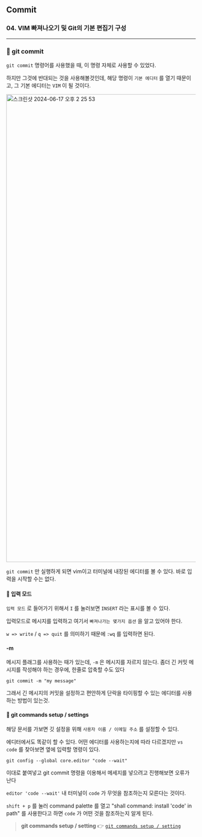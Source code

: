 ## Commit

### 04. VIM 빠져나오기 및 Git의 기본 편집기 구성

---

### 📌 git commit

`git commit` 명령어를 사용했을 때, 이 명령 자체로 사용할 수 있었다.

하지만 그것에 반대되는 것을 사용해볼것인데, 해당 명령이 `기본 에디터` 를 열기 때문이고, 그 기본 에디터는 `VIM` 이 될 것이다.

<img width="1243" alt="스크린샷 2024-06-17 오후 2 25 53" src="https://github.com/chromeheartz/TIL/assets/95161113/daccc261-2f61-48f7-ad19-a893d8067788">

`git commit` 만 실행하게 되면 vim이고 터미널에 내장된 에디터를 볼 수 있다.
바로 입력을 시작할 수는 없다.

#### 📍 입력 모드

`입력 모드` 로 들어가기 위해서 `I` 를 눌러보면 `INSERT` 라는 표시를 볼 수 있다.

입력모드로 메시지를 입력하고 여기서 `빠져나가는 몇가지 옵션` 을 알고 있어야 한다.

`w => write` / `q => quit` 를 의미하기 때문에
`:wq` 를 입력하면 된다.

#### -m

메시지 플래그를 사용하는 때가 있는데, `-m` 은 메시지를 자르지 않는다. 좀더 긴 커밋 메시지를 작성해야 하는 경우에, 한줄로 압축할 수도 있다

```
git commit -m "my message"
```

그래서 긴 메시지의 커밋을 설정하고 편안하게 단락을 타이핑할 수 있는 에디터를 사용하는 방법이 있는것.

#### 📍 git commands setup / settings

해당 문서를 가보면 깃 설정을 위해 `사용자 이름 / 이메일 주소` 를 설정할 수 있다.

에디터에서도 똑같이 할 수 있다.
어떤 에디터를 사용하는지에 따라 다르겠지만 `vs code` 를 찾아보면 옆에 입력할 명령이 있다.

```
git config --global core.editor "code --wait"
```

이대로 붙여넣고 git commit 명령을 이용해서 메세지를 넣으려고 진행해보면 오류가 난다

`editor 'code --wait'` 내 터미널이 `code` 가 무엇을 참조하는지 모른다는 것이다.

`shift + p` 를 눌러 command palette 를 열고 "shall command: install 'code' in path" 를 사용한다고 하면 `code` 가 어떤 것을 참조하는지 알게 된다.

> **git commands setup / setting** 👉 [`git commands setup / setting`]

[`git commands setup / setting`]: https://git-scm.com/book/en/v2/Appendix-C%3A-Git-Commands-Setup-and-Config
